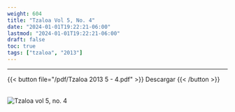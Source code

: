 ```yaml
---
weight: 604
title: "Tzaloa Vol 5, No. 4"
date: "2024-01-01T19:22:21-06:00"
lastmod: "2024-01-01T19:22:21-06:00"
draft: false
toc: true
tags: ["tzaloa", "2013"]
---
```

- - - - - - - - -
{{< button file="/pdf/Tzaloa 2013 5 - 4.pdf" >}}   Descargar {{< /button >}} 
######
![Tzaloa vol 5, no. 4](/images/portada/5-4.jpeg)